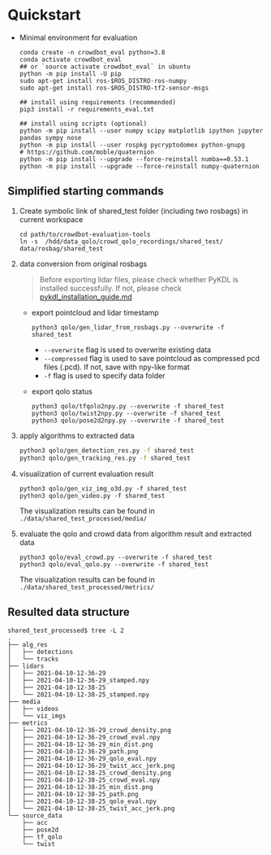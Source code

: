 # Quickstart

- Minimal environment for evaluation

    ```shell
    conda create -n crowdbot_eval python=3.8
    conda activate crowdbot_eval
    ## or `source activate crowdbot_eval` in ubuntu
    python -m pip install -U pip
    sudo apt-get install ros-$ROS_DISTRO-ros-numpy
    sudo apt-get install ros-$ROS_DISTRO-tf2-sensor-msgs

    ## install using requirements (recommended)
    pip3 install -r requirements_eval.txt

    ## install using scripts (optional)
    python -m pip install --user numpy scipy matplotlib ipython jupyter pandas sympy nose
    python -m pip install --user rospkg pycryptodomex python-gnupg
    # https://github.com/moble/quaternion
    python -m pip install --upgrade --force-reinstall numba==0.53.1
    python -m pip install --upgrade --force-reinstall numpy-quaternion
    ```

## Simplified starting commands

1. Create symbolic link of shared_test folder (including two rosbags) in current workspace

    ```shell
    cd path/to/crowdbot-evaluation-tools
    ln -s  /hdd/data_qolo/crowd_qolo_recordings/shared_test/ data/rosbag/shared_test
    ```

2. data conversion from original rosbags

    > Before exporting lidar files, please check whether PyKDL is installed successfully. If not, please check [pykdl_installation_guide.md](./pykdl_installation_guide.md)

    - export pointcloud and lidar timestamp

        ```shell
        python3 qolo/gen_lidar_from_rosbags.py --overwrite -f shared_test
        ```

      - `--overwrite` flag is used to overwrite existing data
      - `--compressed` flag is used to save pointcloud as compressed pcd files (.pcd). If not, save with npy-like format
      - `-f` flag is used to specify data folder

    - export qolo status

        ```shell
        python3 qolo/tfqolo2npy.py --overwrite -f shared_test
        python3 qolo/twist2npy.py --overwrite -f shared_test
        python3 qolo/pose2d2npy.py --overwrite -f shared_test
        ```

3. apply algorithms to extracted data

    ```sh
    python3 qolo/gen_detection_res.py -f shared_test
    python3 qolo/gen_tracking_res.py -f shared_test
    ```

4. visualization of current evaluation result

    ```shell
    python3 qolo/gen_viz_img_o3d.py -f shared_test
    python3 qolo/gen_video.py -f shared_test
    ```

    The visualization results can be found in `./data/shared_test_processed/media/`

5. evaluate the qolo and crowd data from algorithm result and extracted data

    ```shell
    python3 qolo/eval_crowd.py --overwrite -f shared_test
    python3 qolo/eval_qolo.py --overwrite -f shared_test
    ```

    The visualization results can be found in `./data/shared_test_processed/metrics/`

## Resulted data structure

```shell
shared_test_processed$ tree -L 2
.
├── alg_res
│   ├── detections
│   └── tracks
├── lidars
│   ├── 2021-04-10-12-36-29
│   ├── 2021-04-10-12-36-29_stamped.npy
│   ├── 2021-04-10-12-38-25
│   └── 2021-04-10-12-38-25_stamped.npy
├── media
│   ├── videos
│   └── viz_imgs
├── metrics
│   ├── 2021-04-10-12-36-29_crowd_density.png
│   ├── 2021-04-10-12-36-29_crowd_eval.npy
│   ├── 2021-04-10-12-36-29_min_dist.png
│   ├── 2021-04-10-12-36-29_path.png
│   ├── 2021-04-10-12-36-29_qolo_eval.npy
│   ├── 2021-04-10-12-36-29_twist_acc_jerk.png
│   ├── 2021-04-10-12-38-25_crowd_density.png
│   ├── 2021-04-10-12-38-25_crowd_eval.npy
│   ├── 2021-04-10-12-38-25_min_dist.png
│   ├── 2021-04-10-12-38-25_path.png
│   ├── 2021-04-10-12-38-25_qolo_eval.npy
│   └── 2021-04-10-12-38-25_twist_acc_jerk.png
└── source_data
    ├── acc
    ├── pose2d
    ├── tf_qolo
    └── twist
```
